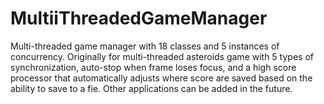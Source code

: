 # MultiiThreadedGameManager
Multi-threaded game manager with 18 classes and 5 instances of concurrency.  Originally for multi-threaded asteroids game with 5 types of synchronization, auto-stop when frame loses focus, and a high score processor that automatically adjusts where score are saved based on the ability to save to a fie. Other applications can be added in the future.
